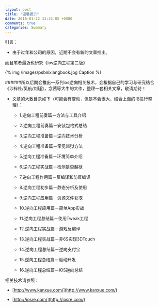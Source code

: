 ```yaml
---
layout: post
title: "温馨提示"
date: 2016-01-22 13:32:08 +0800
comments: true
categories: Summary
---
```

 
 
引言：

* 由于过年和公司的原因，近期不会有新的文章推出。



而且笔者最近也研究《ios逆向工程第二版》



{% img /images/psbnixiangbook.jpg Caption %}  




######所以后期会推出一系列ios逆向相关技术，会根据自己的学习与研究结合《沙梓社/吴航/刘瑾》，念茜等大牛的大作，整理一套相关文章，敬请期待！



+ 文章的大致目录如下（可能会有变动，但是不会很大，结合上面的书进行整理）：

	- 1.逆向工程前奏篇－方法与工具介绍
	
	- 2.逆向工程前奏篇－安装包格式总结
	
	- 3.逆向工程准备篇－逆向技术分析
	
	- 4.逆向工程准备篇－常见越狱方法
	
	- 5.逆向工程准备篇－环境简单介绍
	
	- 6.逆向工程实战篇－检测是否越狱
	
	- 7.逆向工程作用篇－反编译和防反编译
	
	- 8.逆向工程初步篇－静态分析及使用
	
	- 9.逆向工程应用篇－资源文件获取
	
	- 10.逆向工程应用篇－简单App实战
	
	- 11.逆向工程总结篇－使用Tweak工程
	
	- 12.逆向工程实战篇－游戏反编译
	
	- 13.逆向工程实战篇－非6S实现3DTouch
	
	- 14.逆向工程总结篇－逆向支付宝
	
	- 15.逆向工程总结篇－驱动开发
	
	- 16.逆向工程总结篇－iOS逆向总结

相关技术请参照：

* [http://www.kanxue.com/](http://www.kanxue.com/)

* [http://iosre.com/](http://iosre.com/)
